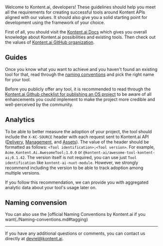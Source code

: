 Welcome to Kontent.ai, developers! These guidelines should help you meet all the requirements for creating successful tools around Kontent APIs aligned with our values. It should also give you a solid starting point for development using the framework of your choice.

First of all, you should visit the [Kontent.ai Docs](https://docs.kontent.ai) which gives you overall knowledge about Kontent.ai possibilities and existing tools. Then check out the values of [Kontent.ai GitHub organization](https://github.com/kontent-ai/.github#readme).

## Guides

Once you know what you want to achieve and you haven't found an existing tool for that, read through the [naming conventions](https://github.com/kontent-ai/.github/wiki/Naming-conventions) and pick the right name for your tool. 

Before you publicly offer any tool, it is recommended to read through the [Kontent.ai Github checklist for publishing an OS project](https://github.com/kontent-ai/.github/wiki/Checklist-for-publishing-a-new-OS-project) to be aware of all enhancements you could implement to make the project more credible and well-perceived by the community.

## Analytics

To be able to better measure the adoption of your project, the tool should include the `X-KC-SOURCE` header with each request sent to Kontent.ai API ([Delivery](https://docs.kontent.ai/reference/delivery-api), [Management](https://docs.kontent.ai/reference/management-api-v2), and [Assets](https://docs.kontent.ai/reference/image-transformation)). The value of the header should be formatted as follows: `<Tool identification>;<Tool version>`. For example, `Acme.Kontent.Ai.AwesomeTool;1.0.0` or `@kontent-ai/awesome-tool-kontent-ai;0.1.42`. The version itself is not required, you can use just `Tool identification` like `kontent-ai-nuxt-module`. However, we strongly recommend including the version to be able to track adoption among multiple versions.

If you follow this recommendation, we can provide you with aggregated analytic data about your tool's usage later on.

## Naming convension

You can also use the [official Naming Conventions by Kontent.ai if you want(./Naming-conventions.md#tagging)

---

If you have any additional questions or comments, you can contact us directly at devrel@kontent.ai.
